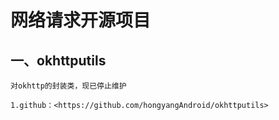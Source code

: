 网络请求开源项目
=================

一、okhttputils
--------------------
    对okhttp的封装类，现已停止维护

    1.github：<https://github.com/hongyangAndroid/okhttputils>